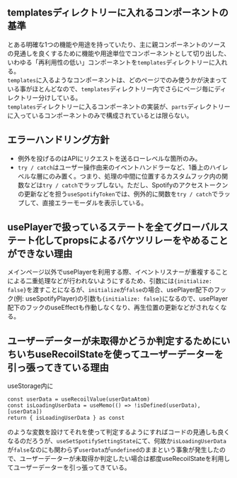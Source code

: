 ## templatesディレクトリーに入れるコンポーネントの基準

とある明確な1つの機能や用途を持っていたり、主に親コンポーネントのソースの見通しを良くするために機能や用途単位でコンポーネントとして切り出した、いわゆる「再利用性の低い」コンポーネントを`templates`ディレクトリーに入れる。  
`templates`に入るようなコンポーネントは、どのページでのみ使うかが決まっている事がほとんどなので、`templates`ディレクトリー内でさらにページ毎にディレクトリー分けしている。  
`templates`ディレクトリーに入るコンポーネントの実装が、`parts`ディレクトリーに入っているコンポーネントのみで構成されているとは限らない。

## エラーハンドリング方針

- 例外を投げるのはAPIにリクエストを送るローレベルな箇所のみ。
- `try / catch`はユーザー操作由来のイベントハンドラーなど、1番上のハイレベルな層にのみ置く。つまり、処理の中間に位置するカスタムフック内の関数などは`try / catch`でラップしない。ただし、Spotifyのアクセストークンの更新などを担う`useSpotifyToken`では、例外的に関数を`try / catch`でラップして、直接エラーモーダルを表示している。

## usePlayerで扱っているステートを全てグローバルステート化してpropsによるバケツリレーをやめることができない理由

メインページ以外でusePlayerを利用する際、イベントリスナーが重複することによる二重処理などが行われないようにするため、引数には`{initialize: false}`を渡すことになるが、`initialize`が`false`の場合、usePlayer配下のフック(例: useSpotifyPlayer)の引数も`{initialize: false}`になるので、usePlayer配下のフックのuseEffectも作動しなくなり、再生位置の更新などがされなくなる。

## ユーザーデーターが未取得かどうか判定するためにいちいちuseRecoilStateを使ってユーザーデーターを引っ張ってきている理由

useStorage内に

```TSX
const userData = useRecoilValue(userDataAtom)
const isLoadingUserData = useMemo(() => !isDefined(userData),[userData])
return { isLoadingUserData } as const
```

のような変数を設けてそれを使って判定するようにすればコードの見通しも良くなるのだろうが、`useSetSpotifySettingState`にて、何故か`isLoadingUserData`が`false`なのにも関わらず`userData`が`undefined`のままという事象が発生したので、ユーザーデーターが未取得か判定したい場合は都度useRecoilStateを利用してユーザーデーターを引っ張ってきている。
